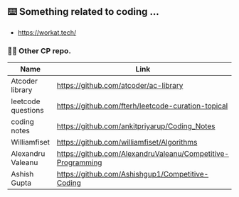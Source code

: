 ## ⌨️ Something related to coding ...

- https://workat.tech/

### ✌🏻 Other CP repo.
| Name                  | Link                                                          |
| --------------------- | ------------------------------------------------------------- |
| Atcoder library       | https://github.com/atcoder/ac-library                         |
| leetcode questions    | https://github.com/fterh/leetcode-curation-topical            |
| coding notes          | https://github.com/ankitpriyarup/Coding_Notes                 |
| Williamfiset          | https://github.com/williamfiset/Algorithms                    |
| Alexandru Valeanu     | https://github.com/AlexandruValeanu/Competitive-Programming   |
| Ashish Gupta          | https://github.com/Ashishgup1/Competitive-Coding              |
